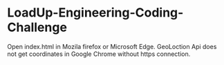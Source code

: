 # LoadUp-Engineering-Coding-Challenge
Open index.html in Mozila firefox or Microsoft Edge. GeoLoction Api does not get coordinates in Google Chrome without https connection.
